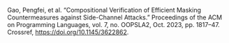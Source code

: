 Gao, Pengfei, et al. “Compositional Verification of Efficient Masking Countermeasures against Side-Channel Attacks.” Proceedings of the ACM on Programming Languages, vol. 7, no. OOPSLA2, Oct. 2023, pp. 1817–47. Crossref, <a href='https://doi.org/10.1145/3622862' target='_blank'>https://doi.org/10.1145/3622862</a>.